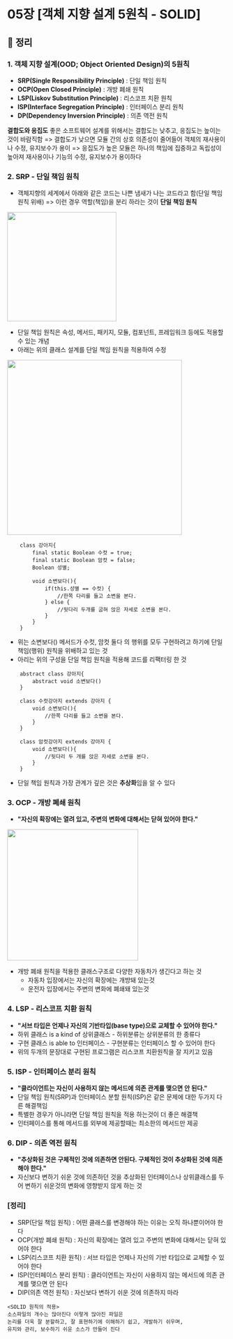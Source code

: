 # 05장 [객체 지향 설계 5원칙 - SOLID]
## :pencil: 정리
### 1. 객체 지향 설계(OOD; Object Oriented Design)의 5원칙
* <strong>SRP(Single Responsibility Principle)</strong> : 단일 책임 원칙
* <strong>OCP(Open Closed Principle)</strong> : 개방 폐쇄 원칙
* <strong>LSP(Liskov Substitution Principle)</strong> : 리스코프 치환 원칙
* <strong>ISP(Interface Segregation Principle)</strong> : 인터페이스 분리 원칙
* <strong>DP(Dependency Inversion Principle)</strong> : 의존 역전 원칙

<strong>결합도와 응집도</strong>
좋은 소프트웨어 설계를 위해서는 결합도는 낮추고, 응집도는 높이는 것이 바람직함
    => 결합도가 낮으면 모듈 간의 상호 의존성이 줄어들어 객체의 재사용이나 수정, 유지보수가 용이
    => 응집도가 높은 모듈은 하나의 책임에 집중하고 독립성이 높아져 재사용이나 기능의 수정, 유지보수가 용이하다

### 2. SRP - 단일 책임 원칙
* 객체지향의 세계에서 아래와 같은 코드는 나쁜 냄새가 나는 코드라고 함(단일 책임 원칙 위배) 
    => 이런 경우 역할(책임)을 분리 하라는 것이 <strong>단일 책임 원칙</strong>
<img src = "https://github.com/kim-do-kyun/web_programming_class/assets/70315428/07dda94d-5d17-4219-bbb3-047911017531" width = 250>

* 단일 책임 원칙은 속성, 메서드, 패키지, 모듈, 컴포넌트, 프레임워크 등에도 적용할 수 있는 개념
* 아래는 위의 클래스 설계를 단일 책임 원칙을 적용하여 수정
<img src = "https://github.com/kim-do-kyun/web_programming_class/assets/70315428/4dfed0d3-4828-4062-aeda-e67df21283d4" width = 400>

```
    class 강아지{
        final static Boolean 수컷 = true;
        final static Boolean 암컷 = false;
        Boolean 성별;

        void 소변보다(){
            if(this.성별 == 수컷) {
                //한쪽 다리를 들고 소변을 본다.
            } else {
                //뒷다리 두개를 굽혀 앉은 자세로 소변을 본다.
            }
        }
    }
```
* 위는 소변보다() 메서드가 수컷, 암컷 둘다 의 행위를 모두 구현하려고 하기에 단일 책임(행위) 원칙을 위배하고 있는 것
* 아리는 위의 구성을 단일 책임 원칙을 적용해 코드를 리팩터링 한 것
``` 
    abstract class 강아지{
        abstract void 소변보다()
    }

    class 수컷강아지 extends 강아지 {
        void 소변보다(){
            //한쪽 다리를 들고 소변을 본다.
        }
    }

    class 암컷강아지 extends 강아지 {
        void 소변보다(){
            //뒷다리 두 개를 앉은 자세로 소변을 본다.
        }
    }
```
* 단일 책임 원칙과 가장 관계가 깊은 것은 <strong>추상화</strong>임을 알 수 있다

### 3. OCP - 개방 폐쇄 원칙
* <strong>"자신의 확장에는 열려 있고, 주변의 변화에 대해서는 닫혀 있어야 한다."</strong>
<img src = "https://github.com/kim-do-kyun/Spring_book_study/assets/70315428/5c582373-b6a2-4713-935b-e935519c8721" width = 300>

* 개방 폐쇄 원칙을 적용한 클래스구조로 다양한 자동차가 생긴다고 하는 것
  * 자동차 입장에서는 자신의 확장에는 개방돼 있는것
  * 운전자 입장에서는 주변의 변화에 폐쇄돼 있는것

### 4. LSP - 리스코프 치환 원칙
* <strong>"서브 타입은 언제나 자신의 기반타입(base type)으로 교체할 수 있어야 한다."</strong>
* 하위 클래스 is a kind of 상위클래스 - 하위분류는 상위분류의 한 종류다
* 구현 클래스 is able to 인터페이스 - 구현분류는 인터페이스 할 수 있어야 한다
* 위의 두개의 문장대로 구현된 프로그램은 리스코프 치환원칙을 잘 지키고 있음

### 5. ISP - 인터페이스 분리 원칙
* <strong>"클라이언트는 자신이 사용하지 않는 메서드에 의존 관계를 맺으면 안 된다."</strong>
* 단일 책임 원칙(SRP)과 인터페이스 분할 원칙(ISP)은 같은 문제에 대한 두가지 다른 해결책임
* 특별한 경우가 아니라면 단일 책임 원칙을 적용 하는것이 더 좋은 해결책
* 인터페이스를 통해 메서드를 외부에 제공할때는 최소한의 메서드만 제공
  
### 6. DIP - 의존 역전 원칙
* <strong>"추상화된 것은 구체적인 것에 의존하면 안된다. 구체적인 것이 추상화된 것에 의존해야 한다."</strong>
* 자신보다 변하기 쉬운 것에 의존하던 것을 추상화된 인터페이스나 상위클래스를 두어 변하기 쉬운것의 변화에 영향받지 않게 하는 것

### [정리]
* SRP(단일 책임 원칙) : 어떤 클래스를 변경해야 하는 이유는 오직 하나뿐이어야 한다
* OCP(개방 폐쇄 원칙) : 자신의 확장에는 열려 있고 주변의 변화에 대해서는 닫혀 있어야 한다
* LSP(리스코프 치환 원칙) : 서브 타입은 언제나 자신의 기반 타입으로 교체할 수 있어야 한다
* ISP(인터페이스 분리 원칙) : 클라이언트는 자신이 사용하지 않는 메서드에 의존 관계를 맺으면 안 된다
* DIP(의존 역전 원칙) : 자신보다 변하기 쉬운 것에 의존하지 마라
```
<SOLID 원칙의 적용>
소스파일의 개수는 많아진다 이렇게 많아진 파일은 
논리를 더욱 잘 분할하고, 잘 표현하기에 이해하기 쉽고, 개발하기 쉬우며,
유지와 관리, 보수하기 쉬운 소스가 만들어 진다

